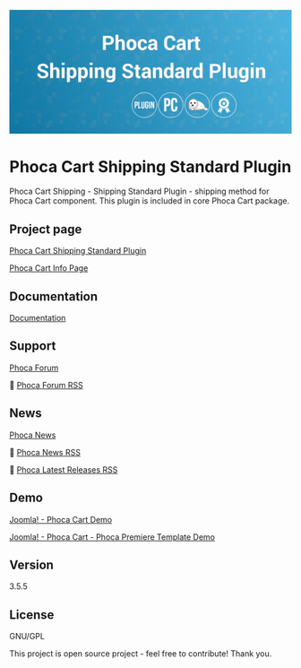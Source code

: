 



![Phoca Cart Shipping Standard Plugin](https://github.com/PhocaCz/PhocaCartShippingStandardPlugin/blob/master/shipping_standard.png?raw=true)

# Phoca Cart Shipping Standard Plugin



Phoca Cart Shipping - Shipping Standard Plugin - shipping method for Phoca Cart component. This plugin is included in core Phoca Cart package.



## Project page

[Phoca Cart Shipping Standard Plugin](https://www.phoca.cz/phocacart-extensions/2-plugins/6-shipping-standard-plugin)

[Phoca Cart Info Page](https://www.phoca.cz/project/phocacart-joomla-ecommerce)



## Documentation

[Documentation](https://www.phoca.cz/documentation/category/115-phoca-cart)





## Support

[Phoca Forum](https://www.phoca.cz/forum)

:bell: [Phoca Forum RSS](https://www.phoca.cz/forum/app.php/feed)



## News

[Phoca News](https://www.phoca.cz/news)

:bell: [Phoca News RSS](https://www.phoca.cz/news?format=feed&type=rss)

:bell: [Phoca Latest Releases RSS](https://www.phoca.cz/download/feed/111?format=feed&type=rss)



## Demo

[Joomla! - Phoca Cart Demo](https://www.phoca.cz/phocacartdemo/)

[Joomla! - Phoca Cart - Phoca Premiere Template Demo](https://www.phoca.cz/phocacartdemo/premiere/)



## Version

3.5.5



## License

GNU/GPL



This project is open source project - feel free to contribute! Thank you.
